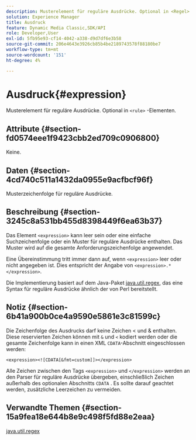```yaml
---
description: Musterelement für reguläre Ausdrücke. Optional in <Regel> -Elementen.
solution: Experience Manager
title: Ausdruck
feature: Dynamic Media Classic,SDK/API
role: Developer,User
exl-id: 5fb95e93-cf14-4042-a338-d9d7df6e3b58
source-git-commit: 206e4643e3926cb85b4be2189743578f88180be7
workflow-type: tm+mt
source-wordcount: '151'
ht-degree: 4%

---
```


# Ausdruck{#expression}

Musterelement für reguläre Ausdrücke. Optional in `<rule>` -Elementen.

## Attribute {#section-fd0574eee1f9423cbb2ed709c0906800}

Keine.

## Daten {#section-4cd740c511a1432da0955e9acfbcf96f}

Musterzeichenfolge für reguläre Ausdrücke.

## Beschreibung {#section-3245c8a531bb455d8398449f6ea63b37}

Das Element `<expression>` kann leer sein oder eine einfache Suchzeichenfolge oder ein Muster für reguläre Ausdrücke enthalten. Das Muster wird auf die gesamte Anforderungszeichenfolge angewendet.

Eine Übereinstimmung tritt immer dann auf, wenn `<expression>` leer oder nicht angegeben ist. Dies entspricht der Angabe von `<expression>.*</expression>`.

Die Implementierung basiert auf dem Java-Paket [java.util.regex](../../../../../ir-api/material-cat/image-rendering-api-ref/c-ir-material-catalog/c-ir-rule-set-reference/r-ir-expression.md#reference-49867deecb58412bbdc2ced564bbea3e), das eine Syntax für reguläre Ausdrücke ähnlich der von Perl bereitstellt.

## Notiz {#section-6b41a900b0ce4a9590e5861e3c81599c}

Die Zeichenfolge des Ausdrucks darf keine Zeichen &lt; und &amp; enthalten. Diese reservierten Zeichen können mit `&` und `<` kodiert werden oder die gesamte Zeichenfolge kann in einen XML `CDATA`-Abschnitt eingeschlossen werden:

`<expression><![CDATA[&fmt=custom]]></expression>`

Alle Zeichen zwischen den Tags `<expression>` und `</expression>` werden an den Parser für reguläre Ausdrücke übergeben, einschließlich Zeichen außerhalb des optionalen Abschnitts `CDATA` . Es sollte darauf geachtet werden, zusätzliche Leerzeichen zu vermeiden.

## Verwandte Themen {#section-15a9fea18e644b8e9c498f5fd88e2eaa}

[java.util.regex](https://www2.cs.duke.edu/csed/java/jdk1.4.2/docs/api/)
